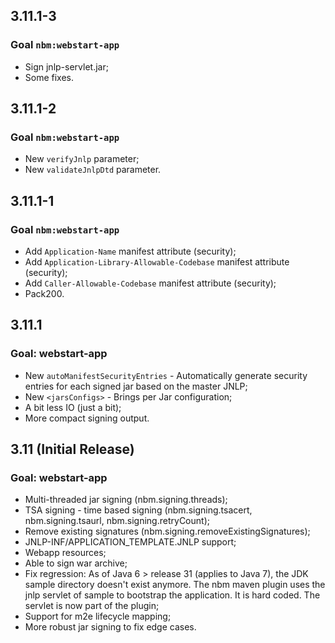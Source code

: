 3.11.1-3
--------

### Goal `nbm:webstart-app`

 * Sign jnlp-servlet.jar;
 * Some fixes.


3.11.1-2
--------

### Goal `nbm:webstart-app`

 * New `verifyJnlp` parameter;
 * New `validateJnlpDtd` parameter.


3.11.1-1
--------

### Goal `nbm:webstart-app`

 * Add `Application-Name` manifest attribute (security);
 * Add `Application-Library-Allowable-Codebase` manifest attribute (security);
 * Add `Caller-Allowable-Codebase` manifest attribute (security);
 * Pack200.


3.11.1
------

### Goal: webstart-app

 * New `autoManifestSecurityEntries` - Automatically generate security entries for each signed jar based on the master JNLP;
 * New `<jarsConfigs>` - Brings per Jar configuration;
 * A bit less IO (just a bit);
 * More compact signing output.


3.11 (Initial Release)
----

### Goal: webstart-app

 * Multi-threaded jar signing (nbm.signing.threads);
 * TSA signing - time based signing (nbm.signing.tsacert, nbm.signing.tsaurl, nbm.signing.retryCount);
 * Remove existing signatures (nbm.signing.removeExistingSignatures);
 * JNLP-INF/APPLICATION_TEMPLATE.JNLP support;
 * Webapp resources;
 * Able to sign war archive;
 * Fix regression: As of Java 6 > release 31 (applies to Java 7), the JDK sample directory doesn't exist anymore. The nbm maven plugin uses the jnlp servlet of sample to bootstrap the application. It is hard coded. The servlet is now part of the plugin;
 * Support for m2e lifecycle mapping;
 * More robust jar signing to fix edge cases.
